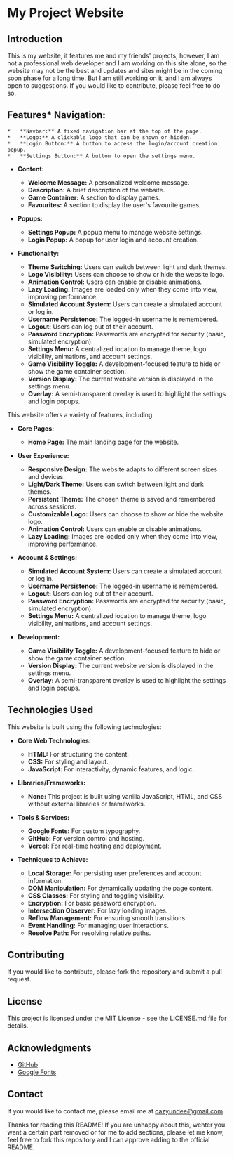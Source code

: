 # My Project Website

## Introduction

This is my website, it features me and my friends' projects, however, I am not a professional web developer and I am working on this site alone, so the website may not be the best and updates and sites might be in the coming soon phase for a long time. But I am still working on it, and I am always open to suggestions. If you would like to contribute, please feel free to do so.

## Features*   **Navigation:**

    *   **Navbar:** A fixed navigation bar at the top of the page.
    *   **Logo:** A clickable logo that can be shown or hidden.
    *   **Login Button:** A button to access the login/account creation popup.
    *   **Settings Button:** A button to open the settings menu.
*   **Content:**

    *   **Welcome Message:** A personalized welcome message.
    *   **Description:** A brief description of the website.
    *   **Game Container:** A section to display games.
    *   **Favourites:** A section to display the user's favourite games.
*   **Popups:**

    *   **Settings Popup:** A popup menu to manage website settings.
    *   **Login Popup:** A popup for user login and account creation.
*   **Functionality:**
    *   **Theme Switching:** Users can switch between light and dark themes.
    *   **Logo Visibility:** Users can choose to show or hide the website logo.
    *   **Animation Control:** Users can enable or disable animations.
    *   **Lazy Loading:** Images are loaded only when they come into view, improving performance.
    *   **Simulated Account System:** Users can create a simulated account or log in.
    *   **Username Persistence:** The logged-in username is remembered.
    *   **Logout:** Users can log out of their account.
    *   **Password Encryption:** Passwords are encrypted for security (basic, simulated encryption).
    *   **Settings Menu:** A centralized location to manage theme, logo visibility, animations, and account settings.
    * **Game Visibility Toggle:** A development-focused feature to hide or show the game container section.
    * **Version Display:** The current website version is displayed in the settings menu.
    * **Overlay:** A semi-transparent overlay is used to highlight the settings and login popups.


This website offers a variety of features, including:

*   **Core Pages:**

    *   **Home Page:** The main landing page for the website.
*   **User Experience:**
    *   **Responsive Design:** The website adapts to different screen sizes and devices.
    *   **Light/Dark Theme:** Users can switch between light and dark themes.
    *   **Persistent Theme:** The chosen theme is saved and remembered across sessions.
    *   **Customizable Logo:** Users can choose to show or hide the website logo.
    *   **Animation Control:** Users can enable or disable animations.
    *   **Lazy Loading:** Images are loaded only when they come into view, improving performance.
*   **Account & Settings:**
    *   **Simulated Account System:** Users can create a simulated account or log in.
    *   **Username Persistence:** The logged-in username is remembered.
    *   **Logout:** Users can log out of their account.
    *   **Password Encryption:** Passwords are encrypted for security (basic, simulated encryption).
    *   **Settings Menu:** A centralized location to manage theme, logo visibility, animations, and account settings.
* **Development:**
    * **Game Visibility Toggle:** A development-focused feature to hide or show the game container section.
    * **Version Display:** The current website version is displayed in the settings menu.
    * **Overlay:** A semi-transparent overlay is used to highlight the settings and login popups.

## Technologies Used

This website is built using the following technologies:

*   **Core Web Technologies:**

    *   **HTML:** For structuring the content.
    *   **CSS:** For styling and layout.
    *   **JavaScript:** For interactivity, dynamic features, and logic.
*   **Libraries/Frameworks:**

    *   **None:** This project is built using vanilla JavaScript, HTML, and CSS without external libraries or frameworks.
*   **Tools & Services:**
    *   **Google Fonts:** For custom typography.
    *   **GitHub:** For version control and hosting.
    *   **Vercel:** For real-time hosting and deployment. 
* **Techniques to Achieve:**
    * **Local Storage:** For persisting user preferences and account information.
    * **DOM Manipulation:** For dynamically updating the page content.
    * **CSS Classes:** For styling and toggling visibility.
    * **Encryption:** For basic password encryption.
    * **Intersection Observer:** For lazy loading images.
    * **Reflow Management:** For ensuring smooth transitions.
    * **Event Handling:** For managing user interactions.
    * **Resolve Path:** For resolving relative paths.

## Contributing
If you would like to contribute, please fork the repository and submit a pull request.

## License
This project is licensed under the MIT License - see the LICENSE.md file for details.

## Acknowledgments
* [GitHub](https://github.com/)
* [Google Fonts](https://fonts.google.com/)

## Contact
If you would like to contact me, please email me at [cazyundee@gmail.com](mailto:cazyundee@gmail.com)

Thanks for reading this README!
If you are unhappy about this, wehter you want a certain part removed or for me to add sections, please let me know, feel free to fork this repository and I can approve adding to the official README.

